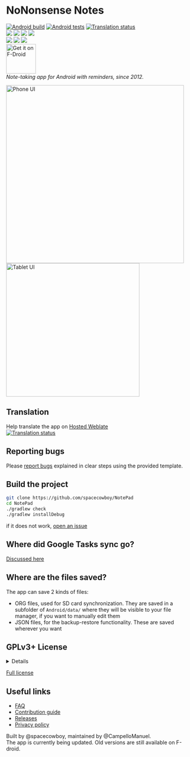 # NoNonsense Notes

[![Android build](https://github.com/spacecowboy/NotePad/actions/workflows/android_build.yml/badge.svg)](https://github.com/spacecowboy/NotePad/actions/workflows/android_build.yml)          [![Android tests](https://github.com/spacecowboy/NotePad/actions/workflows/android_tests.yml/badge.svg)](https://github.com/spacecowboy/NotePad/actions/workflows/android_tests.yml)     [![Translation status](https://hosted.weblate.org/widgets/no-nonsense-notes/-/android-strings/svg-badge.svg)](https://hosted.weblate.org/engage/no-nonsense-notes/) \
<img src="https://img.shields.io/f-droid/v/com.nononsenseapps.notepad.svg?logo=F-Droid"/> <img src="https://img.shields.io/github/release/spacecowboy/NotePad.svg?logo=github"/> <img src="https://img.shields.io/github/release-date/spacecowboy/NotePad"/> <img src="https://img.shields.io/github/downloads/spacecowboy/NotePad/latest/total"/> \
<img src="https://img.shields.io/github/last-commit/spacecowboy/NotePad"/> <img src="https://img.shields.io/github/search/spacecowboy/NotePad/TODO"/> <img src="https://img.shields.io/librariesio/github/spacecowboy/NotePad"/> \
[<img src="https://fdroid.gitlab.io/artwork/badge/get-it-on.png" alt="Get it on F-Droid" height="80">](https://f-droid.org/repository/browse/?fdid=com.nononsenseapps.notepad) \
_Note-taking app for Android with reminders, since 2012._

<img src="fastlane/metadata/android/en-US/images/phoneScreenshots/1.png" alt="Phone UI" height="480" /><img src="fastlane/metadata/android/en-US/images/tenInchScreenshots/1.png" alt="Tablet UI" height="360" />

## Translation

Help translate the app on [Hosted Weblate](https://hosted.weblate.org/projects/no-nonsense-notes/) \
<a href="https://hosted.weblate.org/engage/no-nonsense-notes/">
<img src="https://hosted.weblate.org/widgets/no-nonsense-notes/-/horizontal-auto.svg" alt="Translation status" />
</a>

## Reporting bugs

Please [report bugs](https://github.com/spacecowboy/NotePad/issues) explained in clear steps using the provided template.

## Build the project

```sh
git clone https://github.com/spacecowboy/NotePad
cd NotePad
./gradlew check
./gradlew installDebug
```

if it does not work, [open an issue](https://github.com/spacecowboy/NotePad/issues)

## Where did Google Tasks sync go?

[Discussed here](https://github.com/spacecowboy/NotePad/issues/426)

## Where are the files saved?

The app can save 2 kinds of files:
* ORG files, used for SD card synchronization. They are saved in a subfolder of `Android/data/` where they will be visible to your file manager, if you want to manually edit them
* JSON files, for the backup-restore functionality. These are saved wherever you want

## GPLv3+ License

<details>

```text
Copyright (C) 2014 Jonas Kalderstam

This program is free software: you can redistribute it and/or modify
it under the terms of the GNU General Public License as published by
the Free Software Foundation, either version 3 of the License, or
(at your option) any later version.

This program is distributed in the hope that it will be useful,
but WITHOUT ANY WARRANTY; without even the implied warranty of
MERCHANTABILITY or FITNESS FOR A PARTICULAR PURPOSE.  See the
GNU General Public License for more details.

You should have received a copy of the GNU General Public License
along with this program.  If not, see <http://www.gnu.org/licenses/>.
```

</details>

[Full license](LICENSE)

## Useful links

* [FAQ](app/FAQ.md)
* [Contribution guide](CONTRIBUTING.md)
* [Releases](https://github.com/spacecowboy/NotePad/releases)
* [Privacy policy](PRIVACY_POLICY.txt)

Built by @spacecowboy, maintained by @CampelloManuel. \
The app is currently being updated. Old versions are still available on F-droid.
